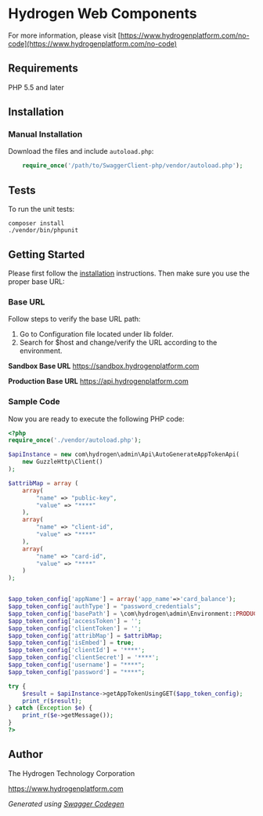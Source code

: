 # Hydrogen Web Components

For more information, please visit [https://www.hydrogenplatform.com/no-code](https://www.hydrogenplatform.com/no-code)

## Requirements
PHP 5.5 and later

## Installation

### Manual Installation

Download the files and include `autoload.php`:

```php
    require_once('/path/to/SwaggerClient-php/vendor/autoload.php');
```

## Tests

To run the unit tests:

```
composer install
./vendor/bin/phpunit
```

## Getting Started

Please first follow the [installation](#installation) instructions. Then make sure you use the proper base URL:

### Base URL
Follow steps to verify the base URL path:

1. Go to Configuration file located under lib folder.
2.  Search for $host and change/verify the URL according to the environment.

**Sandbox Base URL**
https://sandbox.hydrogenplatform.com

**Production Base URL**
https://api.hydrogenplatform.com

### Sample Code
Now you are ready to execute the following PHP code:

```php
<?php
require_once('./vendor/autoload.php');

$apiInstance = new com\hydrogen\admin\Api\AutoGenerateAppTokenApi(
    new GuzzleHttp\Client()
);

$attribMap = array (
    array(
        "name" => "public-key",
        "value" => "****"
    ),
    array(
        "name" => "client-id",
        "value" => "****"
    ),
    array(
        "name" => "card-id",
        "value" => "****"
    )
);


$app_token_config['appName'] = array('app_name'=>'card_balance');
$app_token_config['authType'] = "password_credentials";
$app_token_config['basePath'] = \com\hydrogen\admin\Environment::PRODUCTION;
$app_token_config['accessToken'] = '';
$app_token_config['clientToken'] = '';
$app_token_config['attribMap'] = $attribMap;
$app_token_config['isEmbed'] = true;
$app_token_config['clientId'] = '****';
$app_token_config['clientSecret'] = '****';
$app_token_config['username'] = "****";
$app_token_config['password'] = "****";

try {
    $result = $apiInstance->getAppTokenUsingGET($app_token_config);
    print_r($result);
} catch (Exception $e) {
    print_r($e->getMessage());
}
?>
```

## Author
The Hydrogen Technology Corporation

https://www.hydrogenplatform.com

*Generated using [Swagger Codegen](https://github.com/swagger-api/swagger-codegen)*
